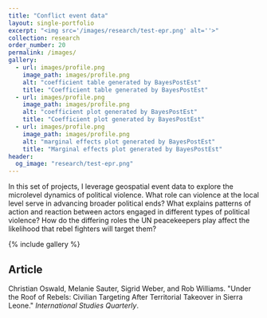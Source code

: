 ```yaml
---
title: "Conflict event data"
layout: single-portfolio
excerpt: "<img src='/images/research/test-epr.png' alt=''>"
collection: research
order_number: 20
permalink: /images/
gallery:
  - url: images/profile.png
    image_path: images/profile.png
    alt: "coefficient table generated by BayesPostEst"
    title: "Coefficient table generated by BayesPostEst"
  - url: images/profile.png
    image_path: images/profile.png
    alt: "coefficient plot generated by BayesPostEst"
    title: "Coefficient plot generated by BayesPostEst"
  - url: images/profile.png
    image_path: images/profile.png
    alt: "marginal effects plot generated by BayesPostEst"
    title: "Marginal effects plot generated by BayesPostEst"
header: 
  og_image: "research/test-epr.png"
---
```


In this set of projects, I leverage geospatial event data to explore the microlevel dynamics of political violence. What role can violence at the local level serve in advancing broader political ends? What explains patterns of action and reaction between actors engaged in different types of political violence? How do the differing roles the UN peacekeepers play affect the likelihood that rebel fighters will target them?

{% include gallery %}

## Article

Christian Oswald, Melanie Sauter, Sigrid Weber, and Rob Williams. "Under the Roof of Rebels: Civilian Targeting After Territorial Takeover in Sierra Leone." *International Studies Quarterly*.


